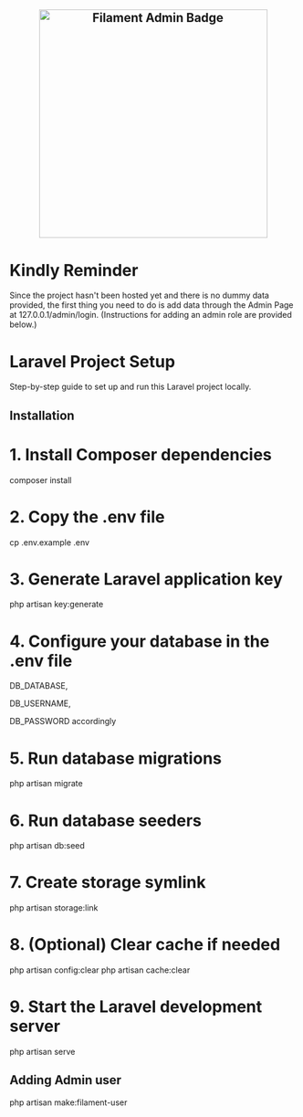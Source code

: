 ## <p align="center"> <a href="https://filamentphp.com" target="_blank"> <img src="https://img.shields.io/badge/Filament-Admin-blue?style=flat-square&logo=laravel" width="400" alt="Filament Admin Badge"> </a> </p>

# Kindly Reminder
Since the project hasn't been hosted yet and there is no dummy data provided, the first thing you need to do is add data through the Admin Page at 127.0.0.1/admin/login.
(Instructions for adding an admin role are provided below.)

# Laravel Project Setup

Step-by-step guide to set up and run this Laravel project locally.

## Installation

# 1. Install Composer dependencies
composer install

# 2. Copy the .env file
cp .env.example .env

# 3. Generate Laravel application key
php artisan key:generate

# 4. Configure your database in the .env file
DB_DATABASE, 

DB_USERNAME, 

DB_PASSWORD accordingly

# 5. Run database migrations
php artisan migrate

# 6. Run database seeders
php artisan db:seed

# 7. Create storage symlink
php artisan storage:link

# 8. (Optional) Clear cache if needed
php artisan config:clear
php artisan cache:clear

# 9. Start the Laravel development server
php artisan serve

## Adding Admin user
php artisan make:filament-user
